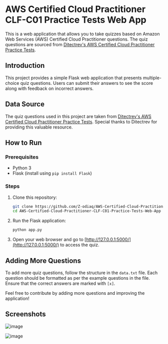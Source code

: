 # AWS Certified Cloud Practitioner CLF-C01 Practice Tests Web App

This is a web application that allows you to take quizzes based on Amazon Web Services (AWS) Certified Cloud Practitioner questions. The quiz questions are sourced from [Ditectrev's AWS Certified Cloud Practitioner Practice Tests](https://github.com/Ditectrev/Amazon-Web-Services-AWS-Certified-Cloud-Practitioner-CLF-C01-Practice-Tests-Exams-Questions-Answers).

## Introduction

This project provides a simple Flask web application that presents multiple-choice quiz questions. Users can submit their answers to see the score along with feedback on incorrect answers.

## Data Source

The quiz questions used in this project are taken from [Ditectrev's AWS Certified Cloud Practitioner Practice Tests](https://github.com/Ditectrev/Amazon-Web-Services-AWS-Certified-Cloud-Practitioner-CLF-C01-Practice-Tests-Exams-Questions-Answers). Special thanks to Ditectrev for providing this valuable resource.

## How to Run

### Prerequisites

- Python 3
- Flask (install using `pip install Flask`)

### Steps

1. Clone this repository:

    ```bash
    git clone https://github.com/Z-odiaq/AWS-Certified-Cloud-Practitioner-CLF-C01-Practice-Tests-Web-App.git
    cd AWS-Certified-Cloud-Practitioner-CLF-C01-Practice-Tests-Web-App
    ```

2. Run the Flask application:

    ```bash
    python app.py
    ```

3. Open your web browser and go to [http://127.0.0.1:5000/](http://127.0.0.1:5000/) to access the quiz.

## Adding More Questions

To add more quiz questions, follow the structure in the `data.txt` file. Each question should be formatted as per the example questions in the file. Ensure that the correct answers are marked with `[x]`.

Feel free to contribute by adding more questions and improving the application!

## Screenshots

![image](https://github.com/Z-odiaq/AWS-Certified-Cloud-Practitioner-CLF-C01-Practice-Tests-Web-App/assets/17526102/c30f6b9f-e0cb-4723-9a2a-ab4cc392b699)

![image](https://github.com/Z-odiaq/AWS-Certified-Cloud-Practitioner-CLF-C01-Practice-Tests-Web-App/assets/17526102/e5cfdb8f-1943-4112-ae4f-1500397c2376)


